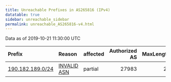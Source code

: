 ```yaml
---
title: Unreachable Prefixes in AS265816 (IPv4)
datatable: true
sidebar: unreachable_sidebar
permalink: unreachable_AS265816-v4.html
---
```


Data as of 2019-10-21 11:30:00 UTC


<div class="datatable-begin"></div>

| Prefix                                                     | Reason                                                                                                   | affected   |   Authorized AS |   MaxLength | Anchor                                         |   unreachable /24s |
|:-----------------------------------------------------------|:---------------------------------------------------------------------------------------------------------|:-----------|----------------:|------------:|:-----------------------------------------------|-------------------:|
| [190.182.189.0/24](https://stat.ripe.net/190.182.189.0/24) | [INVALID ASN](https://rpki-validator.ripe.net/announcement-preview?asn=AS265816&prefix=190.182.189.0/24) | partial    |           27983 |          24 | [LACNIC](unreachable_LACNIC_RPKI_Root-v4.html) |                  1 |

<div class="datatable-end"></div>